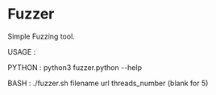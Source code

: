 # Fuzzer
Simple Fuzzing tool.

USAGE :

  PYTHON :
    python3 fuzzer.python --help
    
  BASH :
    ./fuzzer.sh filename url threads_number (blank for 5)
